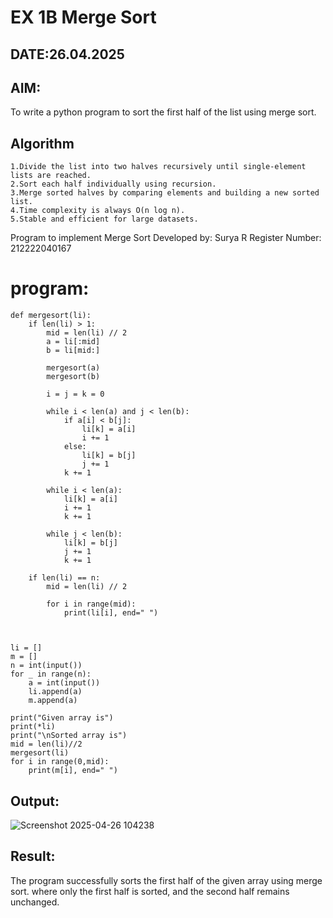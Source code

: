 # EX 1B Merge Sort
## DATE:26.04.2025
## AIM:
To write a python program to sort the first half of the list using merge sort.

## Algorithm
```
1.Divide the list into two halves recursively until single-element lists are reached.
2.Sort each half individually using recursion.
3.Merge sorted halves by comparing elements and building a new sorted list.
4.Time complexity is always O(n log n).
5.Stable and efficient for large datasets.
```

Program to implement Merge Sort
Developed by: Surya R
Register Number:  212222040167

# program:
```
def mergesort(li):
    if len(li) > 1:
        mid = len(li) // 2
        a = li[:mid]
        b = li[mid:]

        mergesort(a)
        mergesort(b)

        i = j = k = 0

        while i < len(a) and j < len(b):
            if a[i] < b[j]:
                li[k] = a[i]
                i += 1
            else:
                li[k] = b[j]
                j += 1
            k += 1

        while i < len(a):
            li[k] = a[i]
            i += 1
            k += 1

        while j < len(b):
            li[k] = b[j]
            j += 1
            k += 1
    
    if len(li) == n:
        mid = len(li) // 2
        
        for i in range(mid):
            print(li[i], end=" ")

      

li = []
m = []
n = int(input())  
for _ in range(n):
    a = int(input())
    li.append(a)
    m.append(a)

print("Given array is")
print(*li)  
print("\nSorted array is")
mid = len(li)//2
mergesort(li) 
for i in range(0,mid):
    print(m[i], end=" ")
```
## Output:
![Screenshot 2025-04-26 104238](https://github.com/user-attachments/assets/43f9224e-6244-4eb0-8962-2dfbe40b534f)




## Result:
The program successfully sorts the first half of the given array using merge sort. where only the first half is sorted, and the second half remains unchanged.
